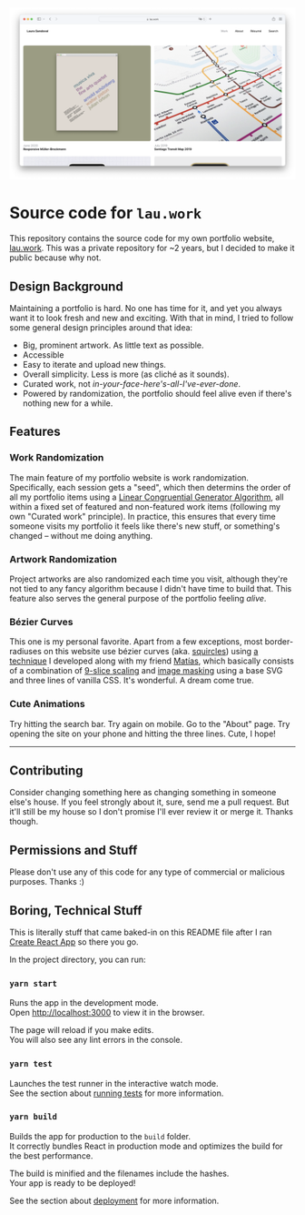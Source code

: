 <img src="README_Thumbnail.png" alt="Preview of my portfolio website.">

# Source code for `lau.work`

This repository contains the source code for my own portfolio website, [lau.work](https://lau.work). This was a private repository for ~2 years, but I decided to make it public because why not.

## Design Background

Maintaining a portfolio is hard. No one has time for it, and yet you always want it to look fresh and new and exciting. With that in mind, I tried to follow some general design principles around that idea:
* Big, prominent artwork. As little text as possible.
* Accessible
* Easy to iterate and upload new things.
* Overall simplicity. Less is more (as cliché as it sounds).
* Curated work, not _in-your-face-here's-all-I've-ever-done_.
* Powered by randomization, the portfolio should feel alive even if there's nothing new for a while.

## Features

### Work Randomization
The main feature of my portfolio website is work randomization. Specifically, each session gets a "seed", which then determins the order of all my portfolio items using a [Linear Congruential Generator Algorithm](https://en.wikipedia.org/wiki/Linear_congruential_generator), all within a fixed set of featured and non-featured work items (following my own "Curated work" principle). In practice, this ensures that every time someone visits my portfolio it feels like there's new stuff, or something's changed – without me doing anything.

### Artwork Randomization
Project artworks are also randomized each time you visit, although they're not tied to any fancy algorithm because I didn't have time to build that. This feature also serves the general purpose of the portfolio feeling _alive_.

### Bézier Curves
This one is my personal favorite. Apart from a few exceptions, most border-radiuses on this website use bézier curves (aka. [squircles](https://lau.work/squircles.png)) using [a technique](https://github.com/laurasandoval/lau-portfolio/blob/26bd4f53fbdd533508bf3a7f33e022003ec742de/src/Components/ProjectThumbnail/index.scss#L48) I developed along with my friend [Matías](https://github.com/matmartinez), which basically consists of a combination of [9-slice scaling](https://en.wikipedia.org/wiki/9-slice_scaling) and [image masking](https://developer.mozilla.org/en-US/docs/Web/CSS/mask-image) using a base SVG and three lines of vanilla CSS. It's wonderful. A dream come true.

### Cute Animations
Try hitting the search bar. Try again on mobile. Go to the "About" page. Try opening the site on your phone and hitting the three lines. Cute, I hope!

***

## Contributing
Consider changing something here as changing something in someone else's house. If you feel strongly about it, sure, send me a pull request. But it'll still be my house so I don't promise I'll ever review it or merge it. Thanks though.

## Permissions and Stuff
Please don't use any of this code for any type of commercial or malicious purposes. Thanks :)

## Boring, Technical Stuff

This is literally stuff that came baked-in on this README file after I ran [Create React App](https://github.com/facebook/create-react-app) so there you go.

In the project directory, you can run:

### `yarn start`

Runs the app in the development mode.<br />
Open [http://localhost:3000](http://localhost:3000) to view it in the browser.

The page will reload if you make edits.<br />
You will also see any lint errors in the console.

### `yarn test`

Launches the test runner in the interactive watch mode.<br />
See the section about [running tests](https://facebook.github.io/create-react-app/docs/running-tests) for more information.

### `yarn build`

Builds the app for production to the `build` folder.<br />
It correctly bundles React in production mode and optimizes the build for the best performance.

The build is minified and the filenames include the hashes.<br />
Your app is ready to be deployed!

See the section about [deployment](https://facebook.github.io/create-react-app/docs/deployment) for more information.